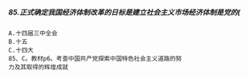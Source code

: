 ##### 85.正式确定我国经济体制改革的日标是建立社会主义市场经济体制是党的(
    A.十四届三中全会
    B.十五
    C.十四大
    85、C。教材p6。考查中国共产党探索中国特色社会主义道路的努
    力及其取得的辉煌成就































    